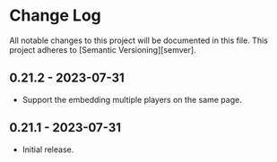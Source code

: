 # Change Log

All notable changes to this project will be documented in this file.
This project adheres to [Semantic Versioning][semver].

## 0.21.2 - 2023-07-31

- Support the embedding multiple players on the same page.

## 0.21.1 - 2023-07-31

- Initial release.
